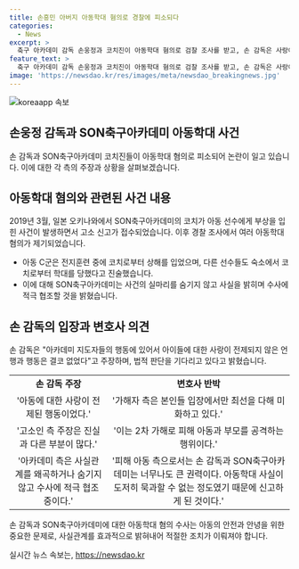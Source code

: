 ```yaml
---
title: 손흥민 아버지 아동학대 혐의로 경찰에 피소되다
categories:
  - News
excerpt: >
  축구 아카데미 감독 손웅정과 코치진이 아동학대 혐의로 검찰 조사를 받고, 손 감독은 사랑이 전제되지 않은 언행 없었으나 시대변화를 못 읽은 것을 반성하고 근거 없는 합의금을 요구해 합의하지 못했다고 주장했다. 하지만 피해 아동 측 변호인은 사과한 적 없고, 가해를 미화하며 2차 가해라며 강력히 반박했다. 이에 대해 손 감독의 입장과 피해 아동 측의 주장이 대립하고 있으며, 수사가 계속 진행 중이다.
feature_text: >
  축구 아카데미 감독 손웅정과 코치진이 아동학대 혐의로 검찰 조사를 받고, 손 감독은 사랑이 전제되지 않은 언행 없었으나 시대변화를 못 읽은 것을 반성하고 근거 없는 합의금을 요구해 합의하지 못했다고 주장했다. 하지만 피해 아동 측 변호인은 사과한 적 없고, 가해를 미화하며 2차 가해라며 강력히 반박했다. 이에 대해 손 감독의 입장과 피해 아동 측의 주장이 대립하고 있으며, 수사가 계속 진행 중이다.
image: 'https://newsdao.kr/res/images/meta/newsdao_breakingnews.jpg'
---
```


<p><img src="https://newsdao.kr/res/images/meta/newsdao_breakingnews.jpg" alt="koreaapp 속보" /></p>

<h2 data-ke-size="size26">손웅정 감독과 SON축구아카데미 아동학대 사건</h2>

<p data-ke-size="size16">손 감독과 SON축구아카데미 코치진들이 아동학대 혐의로 피소되어 논란이 일고 있습니다. 이에 대한 각 측의 주장과 상황을 살펴보겠습니다.</p>

<h2 data-ke-size="size24">아동학대 혐의와 관련된 사건 내용</h2>

<p data-ke-size="size16">2019년 3월, 일본 오키나와에서 SON축구아카데미의 코치가 아동 선수에게 부상을 입힌 사건이 발생하면서 고소 신고가 접수되었습니다. 이후 경찰 조사에서 여러 아동학대 혐의가 제기되었습니다.</p>

<ul>
<li>아동 C군은 전지훈련 중에 코치로부터 상해를 입었으며, 다른 선수들도 숙소에서 코치로부터 학대를 당했다고 진술했습니다.</li>
<li>이에 대해 SON축구아카데미는 사건의 실마리를 숨기지 않고 사실을 밝히며 수사에 적극 협조할 것을 밝혔습니다.</li>
</ul>

<h2 data-ke-size="size24">손 감독의 입장과 변호사 의견</h2>

<p data-ke-size="size16">손 감독은 "아카데미 지도자들의 행동에 있어서 아이들에 대한 사랑이 전제되지 않은 언행과 행동은 결코 없었다"고 주장하며, 법적 판단을 기다리고 있다고 밝혔습니다.</p>

<table>
<tr>
<td style="text-align: center;"><b>손 감독 주장</b></td>
<td style="text-align: center;"><b>변호사 반박</b></td>
</tr>
<tr>
<td style="text-align: center;">'아동에 대한 사랑이 전제된 행동이었다.'</td>
<td style="text-align: center;">'가해자 측은 본인들 입장에서만 최선을 다해 미화하고 있다.'</td>
</tr>
<tr>
<td style="text-align: center;">'고소인 측 주장은 진실과 다른 부분이 많다.'</td>
<td style="text-align: center;">'이는 2차 가해로 피해 아동과 부모를 공격하는 행위이다.'</td>
</tr>
<tr>
<td style="text-align: center;">'아카데미 측은 사실관계를 왜곡하거나 숨기지 않고 수사에 적극 협조 중이다.'</td>
<td style="text-align: center;">'피해 아동 측으로서는 손 감독과 SON축구아카데미는 너무나도 큰 권력이다. 아동학대 사실이 도저히 묵과할 수 없는 정도였기 때문에 신고하게 된 것이다.'</td>
</tr>
</table>

<p>손 감독과 SON축구아카데미에 대한 아동학대 혐의 수사는 아동의 안전과 안녕을 위한 중요한 문제로, 사실관계를 효과적으로 밝혀내어 적절한 조치가 이뤄져야 합니다.</p>
실시간 뉴스 속보는, <a href="https://newsdao.kr" rel="dofollow">https://newsdao.kr</a>


